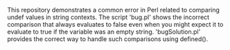 This repository demonstrates a common error in Perl related to comparing undef values in string contexts.  The script 'bug.pl' shows the incorrect comparison that always evaluates to false even when you might expect it to evaluate to true if the variable was an empty string.  'bugSolution.pl' provides the correct way to handle such comparisons using defined().